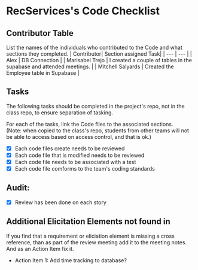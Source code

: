 # RecServices's Code Checklist

## Contributor Table

List the names of the individuals who contributed to the Code and what sections they completed.
| Contributor| Section assigned Task|
| --- | --- |
| Alex | DB Connection |
| Marisabel Trejo        | I created a couple of tables in the supabase and attended meetings. |
| Mitchell Salyards | Created the Employee table in Supabase |

## Tasks

The following tasks should be completed in the project's repo, not in the class repo, to ensure separation of tasking.

For each of the tasks, link the Code files to the associated sections.  
(Note: when copied to the class's repo, students from other teams will not be able to access based on access control, and that is ok.)

- [x] Each code files create needs to be reviewed
- [x] Each code file that is modified needs to be reviewed
- [x] Each code file needs to be associated with a test
- [x] Each code file comforms to the team's coding standards

## Audit:
- [x] Review has been done on each story

## Additional Elicitation Elements not found in
If you find that a requirement or eliciation element is missing a cross reference, than as part of the review meeting add it to the meeting notes. And as an Action Item fix it. 
* Action Item 1: Add time tracking to database?
